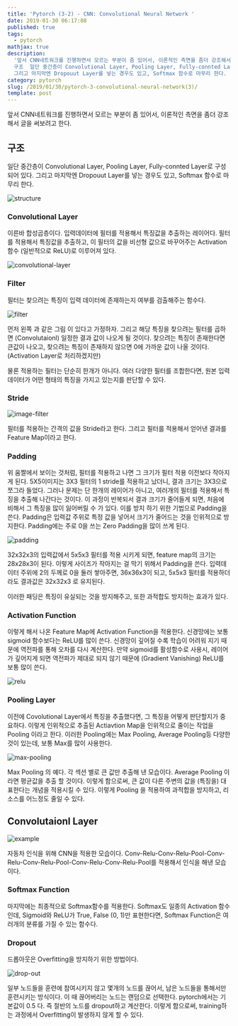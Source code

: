 ```yaml
---
title: 'Pytorch (3-2) - CNN: Convolutional Neural Network '
date: 2019-01-30 06:17:08
published: true
tags:
  - pytorch
mathjax: true
description:
  '앞서 CNN네트워크를 진행하면서 모르는 부분이 좀 있어서, 이론적인 측면을 좀더 강조해서 글을 써보려고 한다. ##
  구조  일단 중간층이 Convolutional Layer, Pooling Layer, Fully-connted Layer로 구성되어 있다.
  그리고 마지막엔 Dropouut Layer를 넣는 경우도 있고, Softmax 함수로 마무리 한다. ...'
category: pytorch
slug: /2019/01/30/pytorch-3-convolutional-neural-network(3)/
template: post
---
```


앞서 CNN네트워크를 진행하면서 모르는 부분이 좀 있어서, 이론적인 측면을 좀더 강조해서 글을 써보려고 한다.

## 구조

일단 중간층이 Convolutional Layer, Pooling Layer, Fully-connted Layer로 구성되어 있다. 그리고 마지막엔 Dropouut Layer를 넣는 경우도 있고, Softmax 함수로 마무리 한다.

![structure](https://navoshta.com../../../images/posts/traffic-signs-classification/traffic-signs-architecture.png)

### Convolutional Layer

이른바 합성곱층이다. 입력데이터에 필터를 적용해서 특징값을 추출하는 레이어다. 필터를 적용해서 특징값을 추출하고, 이 필터의 값을 비선형 값으로 바꾸어주는 Activation 함수 (일반적으로 ReLU)로 이루어져 있다.

![convolutional-layer](https://t1.daumcdn.net/cfile/tistory/23561441583ED6AB29)

### Filter

필터는 찾으려는 특징이 입력 데이터에 존재하는지 여부를 검출해주는 함수다.

![filter](https://cdn-images-1.medium.com/max/1600/1*7S266Kq-UCExS25iX_I_AQ.png)

먼저 왼쪽 과 같은 그림 이 있다고 가정하자. 그리고 해당 특징을 찾으려는 필터를 곱하면 (Convolutaionl) 일정한 결과 값이 나오게 될 것이다. 찾으려는 특징이 존재한다면 큰값이 나오고, 찾으려는 특징이 존재하지 않으면 0에 가까운 값이 나올 것이다. (Activation Layer로 처리하겠지만)

물론 적용하는 필터는 단순히 한개가 아니다. 여러 다양한 필터를 조합한다면, 원본 입력 데이터가 어떤 형태의 특징을 가지고 있는지를 판단할 수 있다.

### Stride

![image-filter](http://deeplearning.stanford.edu/wiki../../../images/6/6c/Convolution_schematic.gif)

필터를 적용하는 간격의 값을 Stride라고 한다. 그리고 필터를 적용해서 얻어낸 결과를 Feature Map이라고 한다.

### Padding

위 움짤에서 보이는 것처럼, 필터를 적용하고 나면 그 크기가 필터 적용 이전보다 작아지게 된다. 5X5이미지는 3X3 필터의 1 stride를 적용하고 났더니, 결과 크기는 3X3으로 쪼그라 들었다. 그러나 문제는 단 한개의 레이어가 아니고, 여러개의 필터를 적용해서 특징을 추출해 나간다는 것이다. 이 과정이 반복되서 결과 크기가 줄어들게 되면, 처음에 비해서 그 특징을 많이 잃어버릴 수 가 있다. 이를 방지 하기 위한 기법으로 Padding을 쓴다. Padding은 입력값 주위로 특정 값을 넣어서 크기가 줄어드는 것을 인위적으로 방지한다. Padding에는 주로 0을 쓰는 Zero Padding을 많이 쓰게 된다.

![padding](https://adeshpande3.github.io/assets/Pad.png)

32x32x3의 입력값에서 5x5x3 필터를 적용 시키게 되면, feature map의 크기는 28x28x3이 된다. 이렇게 사이즈가 작아지는 걸 막기 위해서 Padding을 쓴다. 입력데이터 주위에 2의 두께로 0을 둘러 쌓아주면, 36x36x3이 되고, 5x5x3 필터를 적용하더라도 결과값은 32x32x3 로 유지된다.

이러한 패딩은 특징이 유실되는 것을 방지해주고, 또한 과적합도 방지하는 효과가 있다.

### Activation Function

이렇게 해서 나온 Feature Map에 Activation Function을 적용한다. 신경망에는 보통 sigmoid 함수보다는 ReLU를 많이 쓴다. 신경망이 깊어질 수록 학습이 어려워 지기 때문에 역전파를 통해 오차를 다시 계산한다. 만약 sigmoid를 활성함수로 사용시, 레이어가 깊어지게 되면 역전파가 제대로 되지 않기 때문에 (Gradient Vanishing) ReLU를 보통 많이 쓴다.

![relu](https://cdn-images-1.medium.com/max/1600/1*DfMRHwxY1gyyDmrIAd-gjQ.png)

### Pooling Layer

이전에 Covolutional Layer에서 특징을 추출했다면, 그 특징을 어떻게 판단할지가 중요하다. 이렇게 인위적으로 추출된 Actiavtion Map을 인위적으로 줄이는 작업을 Pooling 이라고 한다. 이러한 Pooling에는 Max Pooling, Average Pooling등 다양한 것이 있는데, 보통 Max를 많이 사용한다.

![max-pooling](https://upload.wikimedia.org/wikipedia/commons/e/e9/Max_pooling.png)

Max Pooling 의 예다. 각 섹션 별로 큰 값만 추출해 낸 모습이다. Average Pooling 이라면 평균값을 추출 할 것이다. 이렇게 함으로써, 큰 값이 다른 주변의 값을 (특징을) 대표한다는 개념을 적용시킬 수 있다. 이렇게 Pooling 을 적용하여 과적합을 방지하고, 리소스를 어느정도 줄일 수 있다.

## Convolutaionl Layer

![example](https://image.slidesharecdn.com/deeplearning-161020090534/95/deep-learning-stm-6-19-638.jpg?cb=1476964837)

자동차 인식을 위해 CNN을 적용한 모습이다. Conv-Relu-Conv-Relu-Pool-Conv-Relu-Conv-Relu-Pool-Conv-Relu-Conv-Relu-Pool를 적용해서 인식을 해낸 모습이다.

### Softmax Function

마지막에는 최종적으로 Softmax함수를 적용한다. Softmax도 일종의 Activation 함수인데, Sigmoid와 ReLU가 True, False (0, 1)만 표현한다면, Softmax Function은 여러개의 분류를 가질 수 있는 함수다.

### Dropout

드롭아웃은 Overfitting을 방지하기 위한 방법이다.

![drop-out](https://cdn-images-1.medium.com/max/1200/1*iWQzxhVlvadk6VAJjsgXgg.png)

일부 노드들을 훈련에 참여시키지 않고 몇개의 노드를 끊어서, 남은 노드들을 통해서만 훈련시키는 방식이다. 이 때 끊어버리는 노드는 랜덤으로 선택한다. pytorch에서는 기본값이 0.5 다. 즉 절반의 노드를 dropout하고 계산한다. 이렇게 함으로써, training하는 과정에서 Overfitting이 발생하지 않게 할 수 있다.

<!-- ## 이미지 구별하기 예제

옷 이미지를 구별하는 예제에 CNN을 적용해 보려고 한다. 데이터 출처는 [여기](https://github.com/zalandoresearch/fashion-mnist)다.

```python
with gzip.open(path + image_file_name, 'rb') as f:
  mnist_data = np.frombuffer(f.read(), np.uint8, offset=16)
  mnist_data = mnist_data.reshape(-1, 28*28)

# 데이터 0, 1로 정규화
mnist_data = mnist_data / 255


with gzip.open(path + label_file_name, 'rb') as f:
  mnist_label = np.frombuffer(f.read(), np.uint8, offset=8)

device = torch.device("cuda:0" if torch.cuda.is_available() else "cpu")3
train_X, test_X, train_Y, test_Y = model_selection.train_test_split(mnist_data, mnist_label, test_size=0.2)

train_X = train_X.reshape((len(train_X), 1, 28, 28))
test_X = test_X.reshape((len(test_X), 1, 28, 28))

train_X = torch.from_numpy(train_X).float().to(device)
train_Y = torch.from_numpy(train_Y).long().to(device)

test_X = torch.from_numpy(test_X).float().to(device)
test_Y = torch.from_numpy(test_Y).long().to(device)

train = TensorDataset(train_X, train_Y)
train_loader = DataLoader(train, batch_size=100, shuffle=True)
```

### 신경망

- 입력 데이터 높이: H = 28
- 입력 데이터 폭: W = 28
- 필터 높이: FH = 5
- 필터 폭: FW = 5
- stride 크기: S = 1

padding 크기는 출력결과가 원본과 같은 크기를 만들 수 있다면 얼마든지 가능하다.

$$ \text{Padding} = \frac{\text{FilterSize}-1}{2}  = 2 $$

- 패딩사이즈: P = 2

이를 기반으로 출력 크기를 계산해보자.

$$ \text{OutputHeight} =  \frac{(H + 2P - FH)}{S} + 1  $$

$$ \text{OutputHeight} = \frac{28 + 2 * 2 - 5 }{1}  + 1 = 28  $$

두번째 출력은 필터 사이즈를 조금더 줄이고 (2), stride를 (2)로 설정한다.

$$ \text{OutputHeight} = \frac{28 + 2 * 2 - 2 }{2}  + 1 = 16 $$

도 같을 것이다.

`Conv-Relu-Pool-Conv-Relu-Pool` 이정도 느낌으로 만들어보자. -->
